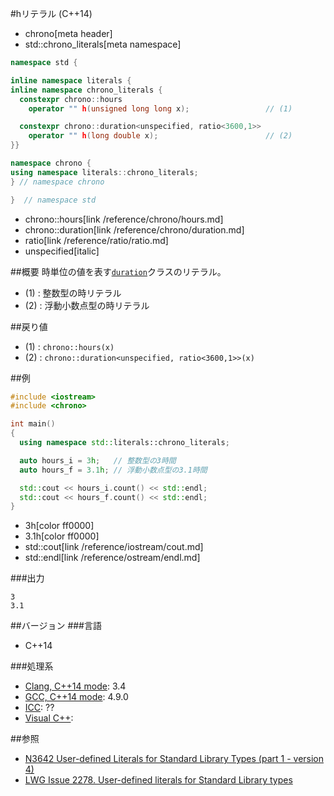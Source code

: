 #hリテラル (C++14)
* chrono[meta header]
* std::chrono_literals[meta namespace]

```cpp
namespace std {

inline namespace literals {
inline namespace chrono_literals {
  constexpr chrono::hours
    operator "" h(unsigned long long x);                 // (1)

  constexpr chrono::duration<unspecified, ratio<3600,1>>
    operator "" h(long double x);                        // (2)
}}

namespace chrono {
using namespace literals::chrono_literals;
} // namespace chrono

}  // namespace std
```
* chrono::hours[link /reference/chrono/hours.md]
* chrono::duration[link /reference/chrono/duration.md]
* ratio[link /reference/ratio/ratio.md]
* unspecified[italic]

##概要
時単位の値を表す[`duration`](/reference/chrono/duration.md)クラスのリテラル。

- (1) : 整数型の時リテラル
- (2) : 浮動小数点型の時リテラル


##戻り値
- (1) : `chrono::hours(x)`
- (2) : `chrono::duration<unspecified, ratio<3600,1>>(x)`


##例
```cpp
#include <iostream>
#include <chrono>

int main()
{
  using namespace std::literals::chrono_literals;

  auto hours_i = 3h;   // 整数型の3時間
  auto hours_f = 3.1h; // 浮動小数点型の3.1時間

  std::cout << hours_i.count() << std::endl;
  std::cout << hours_f.count() << std::endl;
}
```
* 3h[color ff0000]
* 3.1h[color ff0000]
* std::cout[link /reference/iostream/cout.md]
* std::endl[link /reference/ostream/endl.md]

###出力
```
3
3.1
```

##バージョン
###言語
- C++14

###処理系
- [Clang, C++14 mode](/implementation.md#clang): 3.4
- [GCC, C++14 mode](/implementation.md#gcc): 4.9.0
- [ICC](/implementation.md#icc): ??
- [Visual C++](/implementation.md#visual_cpp): 

##参照
- [N3642 User-defined Literals for Standard Library Types (part 1 - version 4)](http://www.open-std.org/jtc1/sc22/wg21/docs/papers/2013/n3642.pdf)
- [LWG Issue 2278. User-defined literals for Standard Library types](http://www.open-std.org/jtc1/sc22/wg21/docs/lwg-defects.html#2278)


